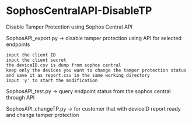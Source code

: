 # SophosCentralAPI-DisableTP
Disable Tamper Protection using Sophos Central API

SophosAPI_export.py -> disable tamper protection using API for selected endpoints

    input the client ID
    input the client secret
    the deviceID.csv is dump from sophos central
    keep only the devices you want to change the tamper protection status and save it as report.csv in the same working directory
    input 'y' to start the modification

SophosAPI_test.py -> query endpoint status from the sophos central through API

SophosAPI_changeTP.py -> for customer that with deviceID report ready and change tamper protection
